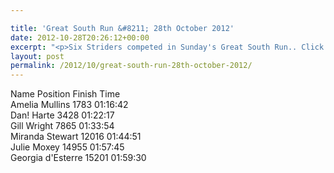 ```yaml
---

title: 'Great South Run &#8211; 28th October 2012'
date: 2012-10-28T20:26:12+00:00
excerpt: "<p>Six Striders competed in Sunday's Great South Run.. Click on the link to see how they got on...</p>"
layout: post
permalink: /2012/10/great-south-run-28th-october-2012/
---
```

Name Position Finish Time  
Amelia Mullins 1783 01:16:42  
Dan! Harte 3428 01:22:17  
Gill Wright 7865 01:33:54  
Miranda Stewart 12016 01:44:51  
Julie Moxey 14955 01:57:45  
Georgia d'Esterre 15201 01:59:30
